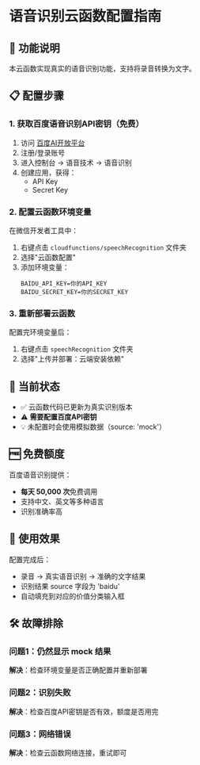# 语音识别云函数配置指南

## 🎯 功能说明
本云函数实现真实的语音识别功能，支持将录音转换为文字。

## 📋 配置步骤

### 1. 获取百度语音识别API密钥（免费）

1. 访问 [百度AI开放平台](https://ai.baidu.com/)
2. 注册/登录账号
3. 进入控制台 → 语音技术 → 语音识别
4. 创建应用，获得：
   - API Key
   - Secret Key

### 2. 配置云函数环境变量

在微信开发者工具中：
1. 右键点击 `cloudfunctions/speechRecognition` 文件夹
2. 选择"云函数配置"
3. 添加环境变量：
   ```
   BAIDU_API_KEY=你的API_KEY
   BAIDU_SECRET_KEY=你的SECRET_KEY
   ```

### 3. 重新部署云函数

配置完环境变量后：
1. 右键点击 `speechRecognition` 文件夹
2. 选择"上传并部署：云端安装依赖"

## 🔧 当前状态

- ✅ 云函数代码已更新为真实识别版本
- ⚠️ **需要配置百度API密钥**
- 💡 未配置时会使用模拟数据（source: 'mock'）

## 🆓 免费额度

百度语音识别提供：
- **每天 50,000 次**免费调用
- 支持中文、英文等多种语言
- 识别准确率高

## 📱 使用效果

配置完成后：
- 录音 → 真实语音识别 → 准确的文字结果
- 识别结果 source 字段为 'baidu'
- 自动填充到对应的价值分类输入框

## 🛠️ 故障排除

### 问题1：仍然显示 mock 结果
**解决**：检查环境变量是否正确配置并重新部署

### 问题2：识别失败
**解决**：检查百度API密钥是否有效，额度是否用完

### 问题3：网络错误
**解决**：检查云函数网络连接，重试即可